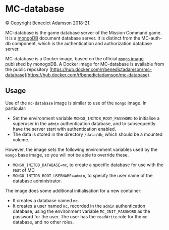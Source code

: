 # MC-database
© Copyright Benedict Adamson 2018-21.

MC-database is the game database server of the Mission Command game.
It is a [mongoDB](https://www.mongodb.com/) document database server.
It is distinct from the MC-auth-db component, which is the authentication and authorization database server.

MC-database is a Docker image, based on the official [`mongo` image](https://hub.docker.com/_/mongo) published by monogoDB. A Docker image for MC-database is available from the  public repository
[https://hub.docker.com/r/benedictadamson/mc-database](https://hub.docker.com/r/benedictadamson/mc-database).

## Usage
Use of the `mc-database` image is similar to use of the `mongo` image. In particular:
* Set the environment variable `MONGO_INITDB_ROOT_PASSWORD` to initialise a superuser in the `admin` authentication database, and to subsequently have the server start with authentication enabled.
* The data is stored in the directory `/data/db`, which should be a mounted volume.

However, the image sets the following environment variables used by the `mongo` base image, so you will not be able to override these.
* `MONGO_INITDB_DATABASE=mc`, to create a specific database for use with the rest of MC
* `MONGO_INITDB_ROOT_USERNAME=admin`, to specify the user name of the database administrator.

The image does some additional initialisation for a new container:
* It creates a database named `mc`.
* It creates a user named `mc`, recorded in the `admin` authentication database, using the environment variable `MC_INIT_PASSWORD` as the password for the user. The user has the `readWrite` role for the `mc` database, and no other roles.